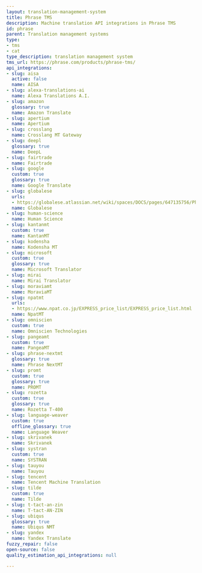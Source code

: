 ```yaml
---
layout: translation-management-system
title: Phrase TMS
description: Machine translation API integrations in Phrase TMS
id: phrase
parent: Translation management systems
type:
- tms
- cat
type_description: translation management system
tms_url: https://phrase.com/products/phrase-tms/
api_integrations:
- slug: aisa
  active: false
  name: AISA
- slug: alexa-translations-ai
  name: Alexa Translations A.I.
- slug: amazon
  glossary: true
  name: Amazon Translate
- slug: apertium
  name: Apertium
- slug: crosslang
  name: Crosslang MT Gateway
- slug: deepl
  glossary: true
  name: DeepL
- slug: fairtrade
  name: Fairtrade
- slug: google
  custom: true
  glossary: true
  name: Google Translate
- slug: globalese
  urls:
  - https://globalese.atlassian.net/wiki/spaces/DOCS/pages/647135756/Phrase+connector
  name: Globalese
- slug: human-science
  name: Human Science
- slug: kantanmt
  custom: true
  name: KantanMT
- slug: kodensha
  name: Kodensha MT
- slug: microsoft
  custom: true
  glossary: true
  name: Microsoft Translator
- slug: mirai
  name: Mirai Translator
- slug: moraviamt
  name: MoraviaMT
- slug: npatmt
  urls:
  - https://www.npat.co.jp/EXPRESS_price_list/EXPRESS_price_list.html
  name: NpatMT
- slug: omniscien
  custom: true
  name: Omniscien Technologies
- slug: pangeamt
  custom: true
  name: PangeaMT
- slug: phrase-nextmt
  glossary: true
  name: Phrase NextMT
- slug: promt
  custom: true
  glossary: true
  name: PROMT
- slug: rozetta
  custom: true
  glossary: true
  name: Rozetta T-400
- slug: language-weaver
  custom: true
  offline_glossary: true
  name: Language Weaver
- slug: skrivanek
  name: Skrivanek
- slug: systran
  custom: true
  name: SYSTRAN
- slug: tauyou
  name: Tauyou
- slug: tencent
  name: Tencent Machine Translation
- slug: tilde
  custom: true
  name: Tilde
- slug: t-tact-an-zin
  name: T-tact-AN-ZIN
- slug: ubiqus
  glossary: true
  name: Ubiqus NMT
- slug: yandex
  name: Yandex Translate
fuzzy_repair: false
open-source: false
quality_estimation_api_integrations: null

---
```


